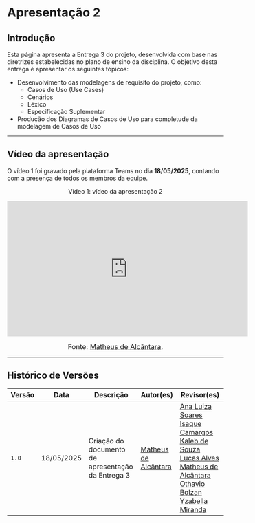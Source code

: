 # Apresentação 2 

## Introdução

Esta página apresenta a Entrega 3 do projeto, desenvolvida com base nas diretrizes estabelecidas no plano de ensino da disciplina. O objetivo desta entrega é apresentar os seguintes tópicos:

- Desenvolvimento das modelagens de requisito do projeto, como:
    - Casos de Uso (Use Cases)
    - Cenários
    - Léxico
    - Especificação Suplementar
- Produção dos Diagramas de Casos de Uso para completude da modelagem de Casos de Uso



---

## Vídeo da apresentação

O vídeo 1 foi gravado pela plataforma Teams no dia **18/05/2025**, contando com a presença de todos os membros da equipe.

<p align="center"><font>Vídeo 1: vídeo da apresentação 2</font><br></p>

<iframe width="560" height="315" src="https://www.youtube.com/embed/mLapQmdVHSU?si=Po53zsiksdyDjdX7" title="YouTube video player" frameborder="0" allow="accelerometer; autoplay; clipboard-write; encrypted-media; gyroscope; picture-in-picture; web-share" referrerpolicy="strict-origin-when-cross-origin" allowfullscreen></iframe>

<font size="3"><p style="text-align: center">Fonte: [Matheus de Alcântara](https://github.com/matheusdealcantara).</p></font>

---

## Histórico de Versões

| Versão        | Data          | Descrição                          | Autor(es)     | Revisor(es)   |
|---------------|---------------|------------------------------------|---------------|---------------|
| `1.0`         | 18/05/2025 | Criação do documento de apresentação da Entrega 3 | [Matheus de Alcântara](https://github.com/matheusdealcantara) | [Ana Luiza Soares](https://github.com/Ana-Luiza-SC) [Isaque Camargos](https://github.com/isaqzin) [Kaleb de Souza](https://github.com/kalebmacedo) [Lucas Alves](https://github.com/LucasAlves71) [Matheus de Alcântara](https://github.com/matheusdealcantara) [Othavio Bolzan](https://github.com/bolzanMGB) [Yzabella Miranda](https://github.com/redjsun) |